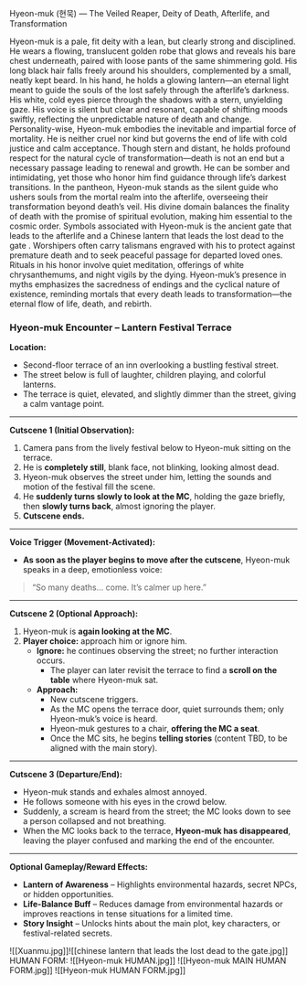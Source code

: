 Hyeon-muk (현묵) — The Veiled Reaper, Deity of Death, Afterlife, and Transformation

Hyeon-muk is a pale, fit deity with a lean, but clearly strong and disciplined. He wears a flowing, translucent golden robe that glows and reveals his bare chest underneath, paired with loose pants of the same shimmering gold. His long black hair falls freely around his shoulders, complemented by a small, neatly kept beard. In his hand, he holds a glowing lantern—an eternal light meant to guide the souls of the lost safely through the afterlife’s darkness.
His white, cold eyes pierce through the shadows with a stern, unyielding gaze. His voice is silent but clear and resonant, capable of shifting moods swiftly, reflecting the unpredictable nature of death and change.
Personality-wise, Hyeon-muk embodies the inevitable and impartial force of mortality. He is neither cruel nor kind but governs the end of life with cold justice and calm acceptance. Though stern and distant, he holds profound respect for the natural cycle of transformation—death is not an end but a necessary passage leading to renewal and growth. He can be somber and intimidating, yet those who honor him find guidance through life’s darkest transitions.
In the pantheon, Hyeon-muk stands as the silent guide who ushers souls from the mortal realm into the afterlife, overseeing their transformation beyond death’s veil. His divine domain balances the finality of death with the promise of spiritual evolution, making him essential to the cosmic order. Symbols associated with Hyeon-muk is the ancient gate that leads to the afterlife and a Chinese lantern that leads the lost dead to the gate . Worshipers often carry talismans engraved with his  to protect against premature death and to seek peaceful passage for departed loved ones. Rituals in his honor involve quiet meditation, offerings of white chrysanthemums, and night vigils by the dying.
Hyeon-muk’s presence in myths emphasizes the sacredness of endings and the cyclical nature of existence, reminding mortals that every death leads to transformation—the eternal flow of life, death, and rebirth.


### **Hyeon-muk Encounter – Lantern Festival Terrace**

**Location:**
- Second-floor terrace of an inn overlooking a bustling festival street.
- The street below is full of laughter, children playing, and colorful lanterns.
- The terrace is quiet, elevated, and slightly dimmer than the street, giving a calm vantage point.

---

**Cutscene 1 (Initial Observation):**
1. Camera pans from the lively festival below to Hyeon-muk sitting on the terrace.
2. He is **completely still**, blank face, not blinking, looking almost dead.
3. Hyeon-muk observes the street under him, letting the sounds and motion of the festival fill the scene.
4. He **suddenly turns slowly to look at the MC**, holding the gaze briefly, then **slowly turns back**, almost ignoring the player.
5. **Cutscene ends.**

---

**Voice Trigger (Movement-Activated):**
- **As soon as the player begins to move after the cutscene**, Hyeon-muk speaks in a deep, emotionless voice:
> “So many deaths… come. It’s calmer up here.”

---

**Cutscene 2 (Optional Approach):**
1. Hyeon-muk is **again looking at the MC**.
2. **Player choice:** approach him or ignore him.
    - **Ignore:** he continues observing the street; no further interaction occurs.
        - The player can later revisit the terrace to find a **scroll on the table** where Hyeon-muk sat.
    - **Approach:**
        - New cutscene triggers.
        - As the MC opens the terrace door, quiet surrounds them; only Hyeon-muk’s voice is heard.
        - Hyeon-muk gestures to a chair, **offering the MC a seat**.
        - Once the MC sits, he begins **telling stories** (content TBD, to be aligned with the main story).

---

**Cutscene 3 (Departure/End):**
- Hyeon-muk stands and exhales almost annoyed.
- He follows someone with his eyes in the crowd below.
- Suddenly, a scream is heard from the street; the MC looks down to see a person collapsed and not breathing.
- When the MC looks back to the terrace, **Hyeon-muk has disappeared**, leaving the player confused and marking the end of the encounter.

---

**Optional Gameplay/Reward Effects:**
- **Lantern of Awareness** – Highlights environmental hazards, secret NPCs, or hidden opportunities.
- **Life-Balance Buff** – Reduces damage from environmental hazards or improves reactions in tense situations for a limited time.
- **Story Insight** – Unlocks hints about the main plot, key characters, or festival-related secrets.

![[Xuanmu.jpg]]![[chinese lantern that leads the lost dead to the gate.jpg]]
HUMAN FORM:
![[Hyeon-muk HUMAN.jpg]]
![[Hyeon-muk MAIN HUMAN FORM.jpg]]
![[Hyeon-muk HUMAN FORM.jpg]]